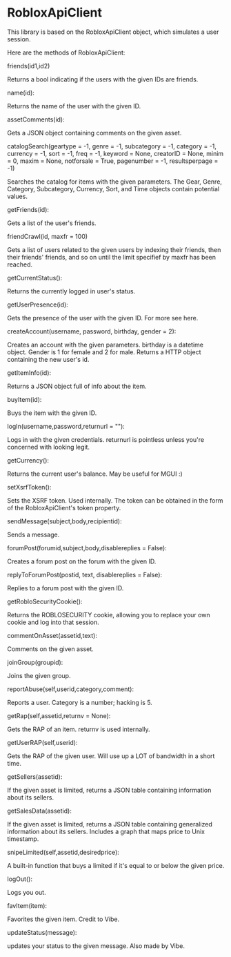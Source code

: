 # RobloxApiClient


This library is based on the RobloxApiClient object, which simulates a user session.

Here are the methods of RobloxApiClient:

friends(id1,id2)

Returns a bool indicating if the users with the given IDs are friends.

name(id):

Returns the name of the user with the given ID.

assetComments(id):

Gets a JSON object containing comments on the given asset.

catalogSearch(geartype = -1, genre = -1, subcategory = -1, category = -1, currency = -1, sort = -1, freq = -1, keyword = None, creatorID = None, minim = 0, maxim = None, notforsale = True, pagenumber = -1, resultsperpage = -1)

Searches the catalog for items with the given parameters. The Gear, Genre, Category, Subcategory, Currency, Sort, and Time objects contain potential values.

getFriends(id):

Gets a list of the user's friends.

friendCrawl(id, maxfr = 100)

Gets a list of users related to the given users by indexing their friends, then their friends' friends, and so on until the limit specifief by maxfr has been reached.

getCurrentStatus():

Returns the currently logged in user's status.

getUserPresence(id):

Gets the presence of the user with the given ID. For more see here.

createAccount(username, password, birthday, gender = 2):

Creates an account with the given parameters. birthday is a datetime object. Gender is 1 for female and 2 for male. Returns a HTTP object containing the new user's id.

getItemInfo(id):

Returns a JSON object full of info about the item.

buyItem(id):

Buys the item with the given ID.

logIn(username,password,returnurl = ""):

Logs in with the given credentials. returnurl is pointless unless you're concerned with looking legit.

getCurrency():

Returns the current user's balance. May be useful for MGUI :)

setXsrfToken():

Sets the XSRF token. Used internally. The token can be obtained in the form of the RobloxApiClient's token property.

sendMessage(subject,body,recipientid):

Sends a message.

forumPost(forumid,subject,body,disablereplies = False):

Creates a forum post on the forum with the given ID.

replyToForumPost(postid, text, disablereplies = False):

Replies to a forum post with the given ID.

getRobloSecurityCookie():

Returns the ROBLOSECURITY cookie, allowing you to replace your own cookie and log into that session.

commentOnAsset(assetid,text):

Comments on the given asset.

joinGroup(groupid):

Joins the given group.

reportAbuse(self,userid,category,comment):

Reports a user. Category is a number; hacking is 5.

getRap(self,assetid,returnv = None):

Gets the RAP of an item. returnv is used internally.

getUserRAP(self,userid):

Gets the RAP of the given user. Will use up a LOT of bandwidth in a short time.

getSellers(assetid):

If the given asset is limited, returns a JSON table containing information about its sellers.

getSalesData(assetid):

If the given asset is limited, returns a JSON table containing generalized information about its sellers. Includes a graph that maps price to Unix timestamp.

snipeLimited(self,assetid,desiredprice):

A built-in function that buys a limited if it's equal to or below the given price.

logOut():

Logs you out.

favItem(item): 

Favorites the given item. Credit to Vibe.

updateStatus(message):

updates your status to the given message. Also made by Vibe.
